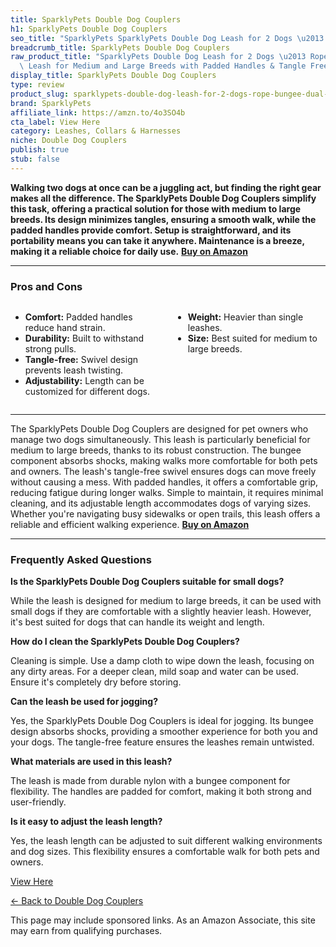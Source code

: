```yaml
---
title: SparklyPets Double Dog Couplers
h1: SparklyPets Double Dog Couplers
seo_title: "SparklyPets SparklyPets Double Dog Leash for 2 Dogs \u2013 Rope\u2026"
breadcrumb_title: SparklyPets Double Dog Couplers
raw_product_title: "SparklyPets Double Dog Leash for 2 Dogs \u2013 Rope Bungee Dual\
  \ Leash for Medium and Large Breeds with Padded Handles & Tangle Free"
display_title: SparklyPets Double Dog Couplers
type: review
product_slug: sparklypets-double-dog-leash-for-2-dogs-rope-bungee-dual-leash-for-medi-6a407362
brand: SparklyPets
affiliate_link: https://amzn.to/4o3SO4b
cta_label: View Here
category: Leashes, Collars & Harnesses
niche: Double Dog Couplers
publish: true
stub: false
---
```


<div id="intro" class="full-width">
  <p><strong>Walking two dogs at once can be a juggling act, but finding the right gear makes all the difference. The SparklyPets Double Dog Couplers simplify this task, offering a practical solution for those with medium to large breeds. Its design minimizes tangles, ensuring a smooth walk, while the padded handles provide comfort. Setup is straightforward, and its portability means you can take it anywhere. Maintenance is a breeze, making it a reliable choice for daily use.</strong> <a href="https://amzn.to/4o3SO4b" rel="nofollow sponsored noopener" target="_blank"><strong>Buy on Amazon</strong></a></p>
</div>

<hr />
<h3 id="pros-cons">Pros and Cons</h3>
<div class="pc-grid" style="display:grid;grid-template-columns:1fr 1fr;gap:16px;">
  <ul>
    <li><strong>Comfort:</strong> Padded handles reduce hand strain.</li>
    <li><strong>Durability:</strong> Built to withstand strong pulls.</li>
    <li><strong>Tangle-free:</strong> Swivel design prevents leash twisting.</li>
    <li><strong>Adjustability:</strong> Length can be customized for different dogs.</li>
  </ul>
  <ul>
    <li><strong>Weight:</strong> Heavier than single leashes.</li>
    <li><strong>Size:</strong> Best suited for medium to large breeds.</li>
  </ul>
</div>
<hr />

<div class="full-width">
  <p>The SparklyPets Double Dog Couplers are designed for pet owners who manage two dogs simultaneously. This leash is particularly beneficial for medium to large breeds, thanks to its robust construction. The bungee component absorbs shocks, making walks more comfortable for both pets and owners. The leash's tangle-free swivel ensures dogs can move freely without causing a mess. With padded handles, it offers a comfortable grip, reducing fatigue during longer walks. Simple to maintain, it requires minimal cleaning, and its adjustable length accommodates dogs of varying sizes. Whether you're navigating busy sidewalks or open trails, this leash offers a reliable and efficient walking experience. <a href="https://amzn.to/4o3SO4b" rel="nofollow sponsored noopener" target="_blank"><strong>Buy on Amazon</strong></a></p>
</div>

<hr />
<h3 id="faqs">Frequently Asked Questions</h3>

<p><strong>Is the SparklyPets Double Dog Couplers suitable for small dogs?</strong></p>
<p>While the leash is designed for medium to large breeds, it can be used with small dogs if they are comfortable with a slightly heavier leash. However, it's best suited for dogs that can handle its weight and length.</p>

<p><strong>How do I clean the SparklyPets Double Dog Couplers?</strong></p>
<p>Cleaning is simple. Use a damp cloth to wipe down the leash, focusing on any dirty areas. For a deeper clean, mild soap and water can be used. Ensure it's completely dry before storing.</p>

<p><strong>Can the leash be used for jogging?</strong></p>
<p>Yes, the SparklyPets Double Dog Couplers is ideal for jogging. Its bungee design absorbs shocks, providing a smoother experience for both you and your dogs. The tangle-free feature ensures the leashes remain untwisted.</p>

<p><strong>What materials are used in this leash?</strong></p>
<p>The leash is made from durable nylon with a bungee component for flexibility. The handles are padded for comfort, making it both strong and user-friendly.</p>

<p><strong>Is it easy to adjust the leash length?</strong></p>
<p>Yes, the leash length can be adjusted to suit different walking environments and dog sizes. This flexibility ensures a comfortable walk for both pets and owners.</p>
<p><a class="btn" href="https://amzn.to/4o3SO4b" target="_blank" rel="nofollow sponsored noopener">View Here</a></p>
<p><a href="/roundups/leashes-collars-harnesses/double-dog-couplers/">← Back to Double Dog Couplers</a></p>
<aside class="disclosure">This page may include sponsored links. As an Amazon Associate, this site may earn from qualifying purchases.</aside>
